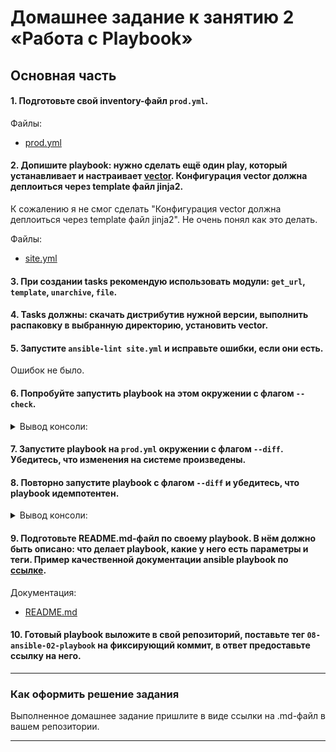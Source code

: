 # Домашнее задание к занятию 2 «Работа с Playbook»

## Основная часть

#### 1. Подготовьте свой inventory-файл `prod.yml`.

Файлы:  
- [prod.yml](playbook/inventory/prod.yml)  

#### 2. Допишите playbook: нужно сделать ещё один play, который устанавливает и настраивает [vector](https://vector.dev). Конфигурация vector должна деплоиться через template файл jinja2.

К сожалению я не смог сделать "Конфигурация vector должна деплоиться через template файл jinja2". Не очень понял как это делать.

Файлы:  
- [site.yml](playbook/site.yml)

#### 3. При создании tasks рекомендую использовать модули: `get_url`, `template`, `unarchive`, `file`.
#### 4. Tasks должны: скачать дистрибутив нужной версии, выполнить распаковку в выбранную директорию, установить vector.
#### 5. Запустите `ansible-lint site.yml` и исправьте ошибки, если они есть.

Ошибок не было.

#### 6. Попробуйте запустить playbook на этом окружении с флагом `--check`.

<details>
<summary>Вывод консоли:</summary>

```sh
[skvorchenkov@localhost playbook]$ ansible-playbook site.yml -i inventory/prod.yml —check

PLAY [Install Clickhouse] ****************************************************************************************

TASK [Gathering Facts] *******************************************************************************************
ok: [clickhouse-01]

TASK [Get clickhouse distrib] ************************************************************************************
ok: [clickhouse-01] => (item=clickhouse-client)
ok: [clickhouse-01] => (item=clickhouse-server)
ok: [clickhouse-01] => (item=clickhouse-common-static)

TASK [Install clickhouse packages] *******************************************************************************
ok: [clickhouse-01]

TASK [Create database] *******************************************************************************************
skipping: [clickhouse-01]

PLAY [Install Vector] ********************************************************************************************

TASK [Gathering Facts] *******************************************************************************************
ok: [clickhouse-02]

TASK [Get vectore distrib] ***************************************************************************************
ok: [clickhouse-02]

TASK [Install vectore rpm] ***************************************************************************************
ok: [clickhouse-02]

PLAY RECAP *******************************************************************************************************
clickhouse-01 : ok=3 changed=0 unreachable=0 failed=0 skipped=1 rescued=0 ignored=0
clickhouse-02 : ok=3 changed=0 unreachable=0 failed=0 skipped=0 rescued=0 ignored=0
```   
</details>

#### 7. Запустите playbook на `prod.yml` окружении с флагом `--diff`. Убедитесь, что изменения на системе произведены.
#### 8. Повторно запустите playbook с флагом `--diff` и убедитесь, что playbook идемпотентен.

<details>
<summary>Вывод консоли:</summary>

```sh
[skvorchenkov@localhost playbook]$ ansible-playbook site.yml -i inventory/prod.yml —diff

PLAY [Install Clickhouse] ****************************************************************************************

TASK [Gathering Facts] *******************************************************************************************
ok: [clickhouse-01]

TASK [Get clickhouse distrib] ************************************************************************************
ok: [clickhouse-01] => (item=clickhouse-client)
ok: [clickhouse-01] => (item=clickhouse-server)
ok: [clickhouse-01] => (item=clickhouse-common-static)

TASK [Install clickhouse packages] *******************************************************************************
ok: [clickhouse-01]

TASK [Create database] *******************************************************************************************
ok: [clickhouse-01]

PLAY [Install Vector] ********************************************************************************************

TASK [Gathering Facts] *******************************************************************************************
ok: [clickhouse-02]

TASK [Get vectore distrib] ***************************************************************************************
ok: [clickhouse-02]

TASK [Install vectore rpm] ***************************************************************************************
ok: [clickhouse-02]

PLAY RECAP *******************************************************************************************************
clickhouse-01 : ok=4 changed=0 unreachable=0 failed=0 skipped=0 rescued=0 ignored=0
clickhouse-02 : ok=3 changed=0 unreachable=0 failed=0 skipped=0 rescued=0 ignored=0
```   
</details>

#### 9. Подготовьте README.md-файл по своему playbook. В нём должно быть описано: что делает playbook, какие у него есть параметры и теги. Пример качественной документации ansible playbook по [ссылке](https://github.com/opensearch-project/ansible-playbook).

Документация:  
- [README.md](playbook/README.md)

#### 10. Готовый playbook выложите в свой репозиторий, поставьте тег `08-ansible-02-playbook` на фиксирующий коммит, в ответ предоставьте ссылку на него.

---

### Как оформить решение задания

Выполненное домашнее задание пришлите в виде ссылки на .md-файл в вашем репозитории.

---